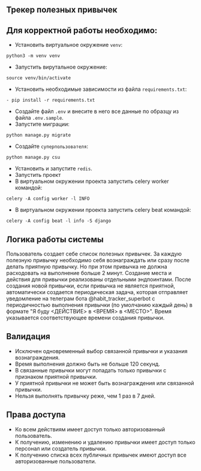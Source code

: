 ## <a id="title1">Трекер полезных привычек</a>
Для корректной работы необходимо:
-----------------------------------------

- Установить виртуальное окружение ```venv```:
```shell
python3 -m venv venv
```
- Запустить вирутальное окружение:
```shell
source venv/bin/activate
```
- Установить необходимые зависимости из файла ```requirements.txt```:
```shell
- pip install -r requirements.txt
```
- Создайте файл ```.env``` и внесите в него все данные по образцу из файла ```.env.sample```.
- Запустите миграции:
```shell
python manage.py migrate
```
- Создайте ```cуперпользователя```:
```shell
python manage.py csu
```
- Установить и запустите ```redis```.
- Запустить проект
- В виртуальном окружении проекта запустить celery worker командой:
```shell
celery -A config worker -l INFO
```
- В виртуальном окружении проекта запустить celery beat командой:
```shell
celery -A config beat -l info -S django
```

Логика работы системы
---------------------
Пользователь создает себе список полезных привычек. За каждую полезную привычку необходимо себя вознаграждать или сразу
после делать приятную привычку. Но при этом привычка не должна расходовать на выполнение больше 2 минут.
Создание места и действия для привычки реализованы отдельными эндпоинтами.
После создания новой привычки, если привычка не является приятной, автоматически создается периодическая задача, которая
отправляет уведомление на телеграм бота @habit_tracker_superbot с периодичностью выполнения привычки (по
умолчанию каждый день) в формате "Я буду <ДЕЙСТВИЕ> в <ВРЕМЯ> в <МЕСТО>". Время указывается соответствующее времени
создания привычки.

Валидация
---------

- Исключен одновременный выбор связанной привычки и указания вознаграждения.
- Время выполнения должно быть не больше 120 секунд.
- В связанные привычки могут попадать только привычки с признаком приятной привычки.
- У приятной привычки не может быть вознаграждения или связанной привычки.
- Нельзя выполнять привычку реже, чем 1 раз в 7 дней.

Права доступа
-------------

- Ко всем действиям имеет доступ только авторизованный пользователь.
- К получению, изменению и удалению привычки имеет доступ только персонал или создатель привычки.
- К получению списка всех публичных привычек имеют доступ все авторизованные пользователи.
